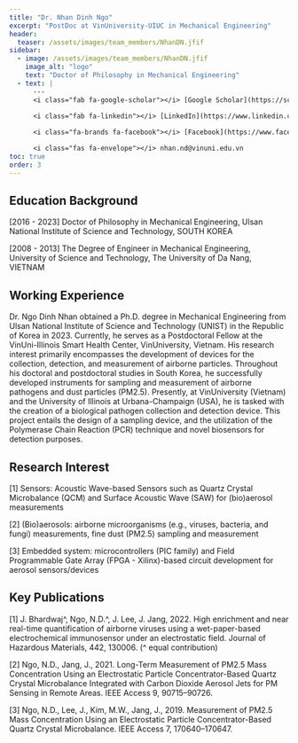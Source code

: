 ```yaml
---
title: "Dr. Nhan Dinh Ngo"
excerpt: "PostDoc at VinUniversity-UIUC in Mechanical Engineering"
header:
  teaser: /assets/images/team_members/NhanDN.jfif
sidebar:
  - image: /assets/images/team_members/NhanDN.jfif
    image_alt: "logo"
    text: "Doctor of Philosophy in Mechanical Engineering"
  - text: |
      ---
      <i class="fab fa-google-scholar"></i> [Google Scholar](https://scholar.google.com/citations?user=sY_vyyAAAAAJ&hl=en)
      
      <i class="fab fa-linkedin"></i> [LinkedIn](https://www.linkedin.com/in/ngodinhnhan)

      <i class="fa-brands fa-facebook"></i> [Facebook](https://www.facebook.com/ndnhan.bkdn)

      <i class="fas fa-envelope"></i> nhan.nd@vinuni.edu.vn
toc: true
order: 3
---
```


## Education Background
[2016 - 2023] Doctor of Philosophy in Mechanical Engineering, Ulsan National Institute of Science and Technology, SOUTH KOREA

[2008 - 2013] The Degree of Engineer in Mechanical Engineering, University of Science and Technology, The University of Da Nang, VIETNAM

## Working Experience
Dr. Ngo Dinh Nhan obtained a Ph.D. degree in Mechanical Engineering from Ulsan National Institute of Science and Technology (UNIST) in the Republic of Korea in 2023. Currently, he serves as a Postdoctoral Fellow at the VinUni-Illinois Smart Health Center, VinUniversity, Vietnam. His research interest primarily encompasses the development of devices for the collection, detection, and measurement of airborne particles. Throughout his doctoral and postdoctoral studies in South Korea, he successfully developed instruments for sampling and measurement of airborne pathogens and dust particles (PM2.5). Presently, at VinUniversity (Vietnam) and the University of Illinois at Urbana-Champaign (USA), he is tasked with the creation of a biological pathogen collection and detection device. This project entails the design of a sampling device, and the utilization of the Polymerase Chain Reaction (PCR) technique and novel biosensors for detection purposes.

## Research Interest
[1] Sensors: Acoustic Wave-based Sensors such as Quartz Crystal Microbalance (QCM) and Surface Acoustic Wave (SAW) for (bio)aerosol measurements

[2] (Bio)aerosols: airborne microorganisms (e.g., viruses, bacteria, and fungi) measurements, fine dust (PM2.5) sampling and measurement

[3] Embedded system: microcontrollers (PIC family) and Field Programmable Gate Array (FPGA - Xilinx)-based circuit development for aerosol sensors/devices

## Key Publications 
[1] J. Bhardwaj^, Ngo, N.D.^, J. Lee, J. Jang, 2022. High enrichment and near real-time quantification of airborne viruses using a wet-paper-based electrochemical immunosensor under an electrostatic field. Journal of Hazardous Materials, 442, 130006. (^ equal contribution) 

[2] Ngo, N.D., Jang, J., 2021. Long-Term Measurement of PM2.5 Mass Concentration Using an Electrostatic Particle Concentrator-Based Quartz Crystal Microbalance Integrated with Carbon Dioxide Aerosol Jets for PM Sensing in Remote Areas. IEEE Access 9, 90715–90726.

[3] Ngo, N.D., Lee, J., Kim, M.W., Jang, J., 2019. Measurement of PM2.5 Mass Concentration Using an Electrostatic Particle Concentrator-Based Quartz Crystal Microbalance. IEEE Access 7, 170640–170647.